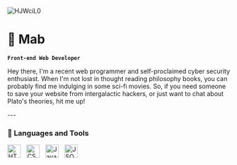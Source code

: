 ![HJWciL0](https://github.com/CyberAlchemistt/CyberAlchemistt/assets/133987451/d72dcd70-00b6-44ce-97d4-c2314f9a07eb)
# 👾 Mab

**`Front-end Web Developer`**

<p>Hey there, I'm a recent web programmer and self-proclaimed cyber security enthusiast. When I'm not lost in thought reading philosophy books, you can probably find me indulging in some sci-fi movies. So, if you need someone to save your website from intergalactic hackers, or just want to chat about Plato's theories, hit me up!</p>
---

### 🧰 Languages and Tools

<img align="left" alt="HTML" width="30px" style="padding-right:10px;" src="https://cdn.jsdelivr.net/gh/devicons/devicon/icons/html5/html5-plain.svg" />
<img align="left" alt="CSS" width="30px" style="padding-right:10px;" src="https://cdn.jsdelivr.net/gh/devicons/devicon/icons/css3/css3-plain.svg" />
<img align="left" alt="JavaScript" width="30px" style="padding-right:10px;" src="https://cdn.jsdelivr.net/gh/devicons/devicon/icons/javascript/javascript-plain.svg" />
<img align="left" alt="JSON" width="30px" style="padding-right:10px;" src="https://upload.wikimedia.org/wikipedia/commons/c/c9/JSON_vector_logo.svg" />
